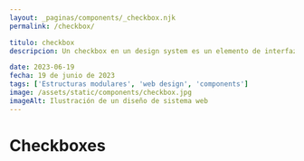 ```yaml
---
layout: _paginas/components/_checkbox.njk
permalink: /checkbox/

titulo: checkbox
descripcion: Un checkbox en un design system es un elemento de interfaz que permite seleccionar opciones de una lista. Se define como un componente estándar en el sistema de diseño para mantener la coherencia y mejorar la experiencia del usuario.

date: 2023-06-19
fecha: 19 de junio de 2023
tags: ['Estructuras modulares', 'web design', 'components']
image: /assets/static/components/checkbox.jpg
imageAlt: Ilustración de un diseño de sistema web
---
```


# Checkboxes
